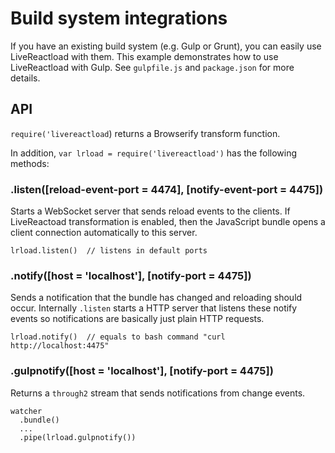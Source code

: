 # Build system integrations

If you have an existing build system (e.g. Gulp or Grunt), you can
easily use LiveReactload with them. This example demonstrates how to use
LiveReactload with Gulp. See `gulpfile.js` and `package.json` for
more details.


## API

`require('livereactload`) returns a Browserify transform function.

In addition, `var lrload = require('livereactload')` has the following methods:

### .listen([reload-event-port = 4474], [notify-event-port = 4475])

Starts a WebSocket server that sends reload events to the clients. If 
LiveReactoad transformation is enabled, then the JavaScript bundle opens
a client connection automatically to this server.

    lrload.listen()  // listens in default ports
    
    
### .notify([host = 'localhost'], [notify-port = 4475])

Sends a notification that the bundle has changed and reloading should occur.
Internally `.listen` starts a HTTP server that listens these notify events so
notifications are basically just plain HTTP requests.

    lrload.notify()  // equals to bash command "curl http://localhost:4475"


### .gulpnotify([host = 'localhost'], [notify-port = 4475])

Returns a `through2` stream that sends notifications from change events.

    watcher
      .bundle()
      ...
      .pipe(lrload.gulpnotify())
